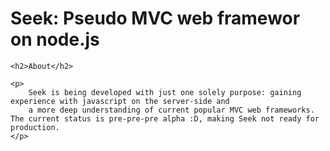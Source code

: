 <div class="wikistyle">
	<h1>Seek: Pseudo MVC web framewor on node.js</h1>

	<h2>About</h2>
	
	<p>
		Seek is being developed with just one solely purpose: gaining experience with javascript on the server-side and
		a more deep understanding of current popular MVC web frameworks. The current status is pre-pre-pre alpha :D, making Seek not ready for production.
	</p>
</div>
